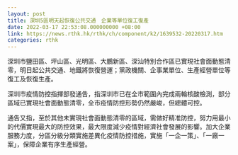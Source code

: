 ```yaml
---
layout: post
title: 深圳5區明天起恢復公共交通　企業等單位復工復產
date: 2022-03-17 22:53:08.000000000 +08:00
link: https://news.rthk.hk/rthk/ch/component/k2/1639532-20220317.htm
categories: rthk
---
```


深圳市鹽田區、坪山區、光明區、大鵬新區、深汕特別合作區已實現社會面動態清零，明日起公共交通、地鐵將恢復營運；黨政機關、企事業單位、生產經營單位等復工及恢復生產。

深圳市疫情防控指揮部發通告，指深圳市已在全市範圍內完成兩輪核酸檢測，部分區域已實現社會面動態清零，全市疫情防控形勢仍然嚴峻，但總體可控。

通告又指，至於其他未實現社會面動態清零的區域，需做好精准防控，努力用最小的代價實現最大的防控效果，最大限度減少疫情對經濟社會發展的影響。加大企業服務力度，分區分級分類實施差異化疫情防控措施，實施「一企一策」、「一廠一案」，保障企業有序生產經營。
